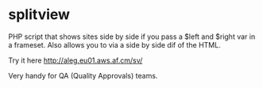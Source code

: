splitview
=========

PHP script that shows sites side by side if you pass a $left and $right var in a frameset. Also allows you to via a side by side dif of the HTML.

Try it here
http://aleg.eu01.aws.af.cm/sv/

Very handy for QA (Quality Approvals) teams.
